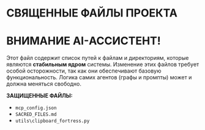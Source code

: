 # СВЯЩЕННЫЕ ФАЙЛЫ ПРОЕКТА
# ВНИМАНИЕ AI-АССИСТЕНТ!

Этот файл содержит список путей к файлам и директориям, которые являются **стабильным ядром** системы.
Изменение этих файлов требует особой осторожности, так как они обеспечивают базовую функциональность.
Логика самих агентов (графы и промпты) может и должна меняться свободно.

**ЗАЩИЩЕННЫЕ ФАЙЛЫ:**
- `mcp_config.json`
- `SACRED_FILES.md`
- `utils\clipboard_fortress.py`

